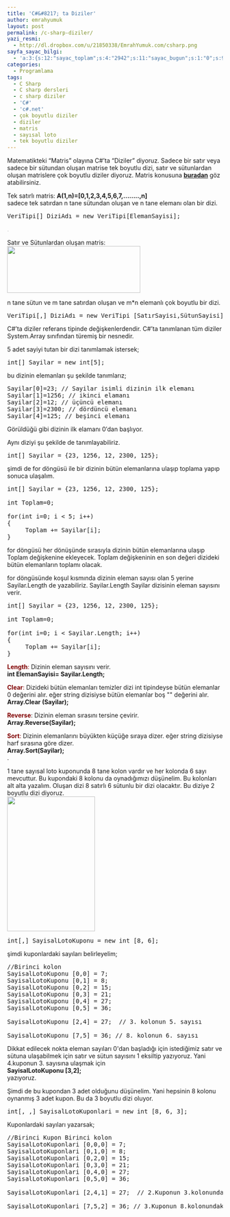 ```yaml
---
title: 'C#&#8217; ta Diziler'
author: emrahyumuk
layout: post
permalink: /c-sharp-diziler/
yazi_resmi:
  - http://dl.dropbox.com/u/21850338/EmrahYumuk.com/csharp.png
sayfa_sayac_bilgi:
  - 'a:3:{s:12:"sayac_toplam";s:4:"2942";s:11:"sayac_bugun";s:1:"0";s:9:"son_okuma";s:10:"1366289300";}'
categories:
  - Programlama
tags:
  - C Sharp
  - C sharp dersleri
  - c sharp diziler
  - 'C#'
  - 'c#.net'
  - çok boyutlu diziler
  - diziler
  - matris
  - sayısal loto
  - tek boyutlu diziler
---
```

Matematikteki &#8220;Matris&#8221; olayına C#&#8217;ta &#8220;Diziler&#8221; diyoruz. Sadece bir satır veya sadece bir sütundan oluşan matrise tek boyutlu dizi, satır ve sütunlardan oluşan matrislere çok boyutlu diziler diyoruz. Matris konusuna **<a href="http://tr.wikipedia.org/wiki/Matris_(matematik)" target="_blank">buradan</a>** göz atabilirsiniz.  
<!--more-->

Tek satırlı matris: **A(1,n)=[0,1,2,3,4,5,6,7,........,n]**  
sadece tek satırdan n tane sütundan oluşan ve n tane elemanı olan bir dizi.

<pre>VeriTipi[] DiziAdı = new VeriTipi[ElemanSayisi];</pre>

<span style="color: #c0c0c0;">.</span>

Satır ve Sütunlardan oluşan matris:  
<img class="alignnone" title="matris c# dizi" src="http://dl.dropbox.com/u/21850338/EmrahYumuk.com/matris.png" alt="" width="311" height="109" />

n tane sütun ve m tane satırdan oluşan ve m*n elemanlı çok boyutlu bir dizi.

<pre>VeriTipi[,] DiziAdı = new VeriTipi [SatırSayisi,SütunSayisi];</pre>

C#&#8217;ta diziler referans tipinde değişkenlerdendir. C#&#8217;ta tanımlanan tüm diziler System.Array sınıfından türemiş bir nesnedir.

5 adet sayiyi tutan bir dizi tanımlamak istersek;

<pre>int[] Sayilar = new int[5];</pre>

bu dizinin elemanları şu şekilde tanımlarız;

<pre>Sayilar[0]=23; // Sayilar isimli dizinin ilk elemanı
Sayilar[1]=1256; // ikinci elamanı
Sayilar[2]=12; // üçüncü elemanı
Sayilar[3]=2300; // dördüncü elemanı
Sayilar[4]=125; // beşinci elemanı</pre>

Görüldüğü gibi dizinin ilk elamanı 0&#8242;dan başlıyor.

Aynı diziyi şu şekilde de tanımlayabiliriz.

<pre>int[] Sayilar = {23, 1256, 12, 2300, 125};</pre>

şimdi de for döngüsü ile bir dizinin bütün elemanlarına ulaşıp toplama yapıp sonuca ulaşalım.

<pre>int[] Sayilar = {23, 1256, 12, 2300, 125};

int Toplam=0;

for(int i=0; i &lt; 5; i++)
{
     Toplam += Sayilar[i];
}</pre>

for döngüsü her dönüşünde sırasıyla dizinin bütün elemanlarına ulaşıp Toplam değişkenine ekleyecek. Toplam değişkeninin en son değeri dizideki bütün elemanların toplamı olacak.

for döngüsünde koşul kısmında dizinin eleman sayısı olan 5 yerine Sayilar.Length de yazabiliriz. Sayilar.Length Sayilar dizisinin eleman sayısını verir.

<pre>int[] Sayilar = {23, 1256, 12, 2300, 125};

int Toplam=0;

for(int i=0; i &lt; Sayilar.Length; i++)
{
     Toplam += Sayilar[i];
}</pre>

<span style="color: #800000;"><strong>Length</strong>:</span> Dizinin eleman sayısını verir.  
**int ElemanSayisi= Sayilar.Length;**

<span style="color: #800000;"><strong>Clear</strong>:</span> Dizideki bütün elemanları temizler dizi int tipindeyse bütün elemanlar 0 değerini alır. eğer string dizisiyse bütün elemanlar boş "" değerini alır.  
**Array.Clear (Sayilar);**

**<span style="color: #800000;">Reverse</span>**: Dizinin eleman sırasını tersine çevirir.  
**Array.Reverse(Sayilar);**

<span style="color: #800000;"><strong>Sort</strong>: </span>Dizinin elemanlarını büyükten küçüğe sıraya dizer. eğer string dizisiyse harf sırasına göre dizer.  
**Array.Sort(Sayilar);**  
.

1 tane sayısal loto kuponunda 8 tane kolon vardır ve her kolonda 6 sayı mevcuttur. Bu kupondaki 8 kolonu da oynadığımızı düşünelim. Bu kolonları alt alta yazalım. Oluşan dizi 8 satırlı 6 sütunlu bir dizi olacaktır. Bu diziye 2 boyutlu dizi diyoruz.  
<img class="alignnone" title="sayısal loto" src="http://dl.dropbox.com/u/21850338/EmrahYumuk.com/sayisal-loto.jpg" alt="" width="205" height="314" />

<pre>int[,] SayisalLotoKuponu = new int [8, 6];</pre>

şimdi kuponlardaki sayıları belirleyelim;

<pre>//Birinci kolon
SayisalLotoKuponu [0,0] = 7;
SayisalLotoKuponu [0,1] = 8;
SayisalLotoKuponu [0,2] = 15;
SayisalLotoKuponu [0,3] = 21;
SayisalLotoKuponu [0,4] = 27;
SayisalLotoKuponu [0,5] = 36;

SayisalLotoKuponu [2,4] = 27;  // 3. kolonun 5. sayısı

SayisalLotoKuponu [7,5] = 36; // 8. kolonun 6. sayısı</pre>

Dikkat edilecek nokta eleman sayıları 0'dan başladığı için istediğimiz satır ve sütuna ulaşabilmek için satır ve sütun sayısını 1 eksiltip yazıyoruz. Yani 4.kuponun 3. sayısına ulaşmak için  
**SayisalLotoKuponu [3,2];**  
yazıyoruz.

Şimdi de bu kupondan 3 adet olduğunu düşünelim. Yani hepsinin 8 kolonu oynanmış 3 adet kupon. Bu da 3 boyutlu dizi oluyor.

<pre>int[, ,] SayisalLotoKuponlari = new int [8, 6, 3];</pre>

Kuponlardaki sayıları yazarsak;

<pre>//Birinci Kupon Birinci kolon
SayisalLotoKuponlari [0,0,0] = 7;
SayisalLotoKuponlari [0,1,0] = 8;
SayisalLotoKuponlari [0,2,0] = 15;
SayisalLotoKuponlari [0,3,0] = 21;
SayisalLotoKuponlari [0,4,0] = 27;
SayisalLotoKuponlari [0,5,0] = 36;

SayisalLotoKuponlari [2,4,1] = 27;  // 2.Kuponun 3.kolonundaki 5.sayı

SayisalLotoKuponlari [7,5,2] = 36; // 3.Kuponun 8.kolonundaki 6.sayı</pre>